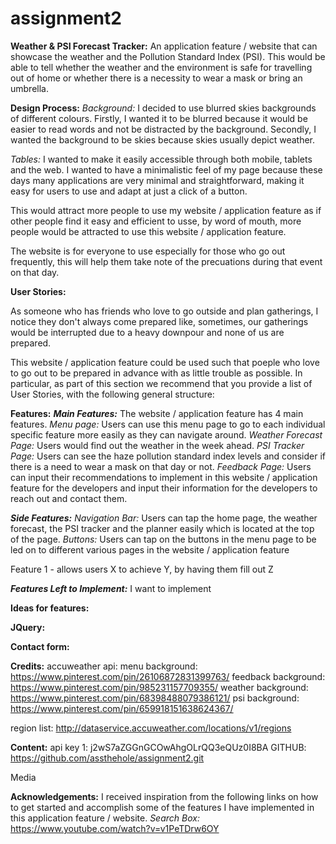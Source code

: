 # assignment2
**Weather & PSI Forecast Tracker:**
An application feature / website that can showcase the weather and the Pollution Standard Index (PSI).
This would be able to tell whether the weather and the environment is safe for travelling out of home or whether there is a necessity to wear a mask or bring an umbrella.

**Design Process:**
_Background:_
I decided to use blurred skies backgrounds of different colours. Firstly, I wanted it to be blurred because it would be easier to read words and not be distracted by the background. Secondly, I wanted the background to be skies because skies usually depict weather.

_Tables:_
I wanted to make it easily accessible through both mobile, tablets and the web.
I wanted to have a minimalistic feel of my page because these days many applications are very minimal and straightforward, making it easy for users to use and adapt at just a click of a button.

This would attract more people to use my website / application feature as if other people find it easy and efficient to usse, by word of mouth, more people would be attracted to use this website / application feature.

The website is for everyone to use especially for those who go out frequently, this will help them take note of the precuations during that event on that day. 

**User Stories:**

As someone who has friends who love to go outside and plan gatherings, I notice they don't always come prepared like, sometimes, our gatherings would be interrupted due to a heavy downpour and none of us are prepared.

This website / application feature could be used such that poeple who love to go out to be prepared in advance with as little trouble as possible. 
In particular, as part of this section we recommend that you provide a list of User Stories, with the following general structure:

<!-- As a user type, I want to have information presented to me as simply as possible.
This section is also where you would share links to any wireframes, mockups, diagrams etc. that you created as part of the design process. These files should themselves either be included as a pdf file in the project itself (in an separate directory) Include the Adobe XD wireframe as a folder. You can include the XD share url. -->

**Features:**
**_Main Features:_**
The website / application feature has 4 main features.
_Menu page:_ Users can use this menu page to go to each individual specific feature more easily as they can navigate around.
_Weather Forecast Page:_ Users would find out the weather in the week ahead.
_PSI Tracker Page:_ Users can see the haze pollution standard index levels and consider if there is a need to wear a mask on that day or not.
_Feedback Page:_ Users can input their recommendations to implement in this website / application feature for the developers and input their information for the developers to reach out and contact them.

**_Side Features:_**
_Navigation Bar:_ Users can tap the home page, the weather forecast, the PSI tracker and the planner easily which is located at the top of the page.
_Buttons:_ Users can tap on the buttons in the menu page to be led on to different various pages in the website / application feature

Feature 1 - allows users X to achieve Y, by having them fill out Z

**_Features Left to Implement:_**
I want to implement 

**Ideas for features:**
<!-- Technologies Users
In this section, you should mention all of the languages, frameworks, libraries, and any other tools that you have used to construct this project. For each, provide its name, a link to its official site and a short sentence of why it was used. -->

**JQuery:**
<!-- The project uses JQuery to simplify DOM manipulation.
Testing
For any scenarios that have not been automated, test the user stories manually and provide as much detail as is relevant. A particularly useful form for describing your testing process is via scenarios, such as: -->

**Contact form:**
<!-- Go to the "Contact Us" page
Try to submit the empty form and verify that an error message about the required fields appears
Try to submit the form with an invalid email address and verify that a relevant error message appears
Try to submit the form with all inputs valid and verify that a success message appears.
In addition, you should mention in this section how your project looks and works on different browsers and screen sizes.

You should also mention in this section any interesting bugs or problems you discovered during your testing, even if you haven't addressed them yet. 

If this section grows too long, you may want to split it off into a separate file and link to it from here. -->

**Credits:**
accuweather api: 
menu background: https://www.pinterest.com/pin/26106872831399763/
feedback background: https://www.pinterest.com/pin/985231157709355/
weather background: https://www.pinterest.com/pin/68398488079386121/
psi background: https://www.pinterest.com/pin/659918151638624367/

region list: http://dataservice.accuweather.com/locations/v1/regions

**Content:**
api key 1: j2wS7aZGGnGCOwAhgOLrQQ3eQUz0I8BA
GITHUB: https://github.com/assthehole/assignment2.git

<!-- The text for section Y was copied from the Wikipedia article Z -->
Media
<!-- The photos used in this site were obtained from ... -->
**Acknowledgements:**
I received inspiration from the following links on how to get started and accomplish some of the features I have implemented in this application feature / website. 
_Search Box:_ https://www.youtube.com/watch?v=v1PeTDrw6OY


<!-- google weather icons
use weather icons
make sure site is responsive and pretty but i think is pretty already :D
clean up folders
make sure read me has markdown :)
fix all these -->
